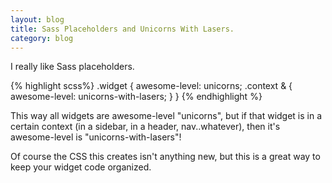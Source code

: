 ```yaml
---
layout: blog
title: Sass Placeholders and Unicorns With Lasers.
category: blog
---
```

I really like Sass placeholders.

{% highlight scss%}
.widget {
awesome-level: unicorns;
  .context & {
      awesome-level: unicorns-with-lasers;
  }
}
{% endhighlight %}

This way all widgets are awesome-level "unicorns", but if that widget is in a certain context (in a sidebar, in a header, nav..whatever), then it's awesome-level is "unicorns-with-lasers"!

Of course the CSS this creates isn't anything new, but this is a great way to keep your widget code organized.
